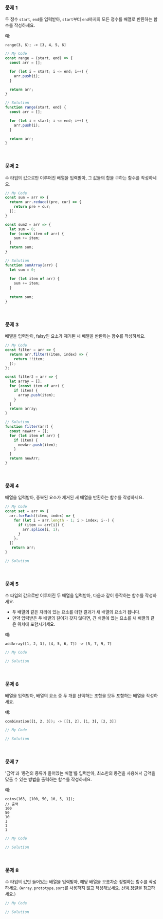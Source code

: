 ### 문제 1

두 정수 `start`, `end`를 입력받아, `start`부터 `end`까지의 모든 정수를 배열로 반환하는 함수를 작성하세요.

예:
```
range(3, 6); -> [3, 4, 5, 6]
```

```javascript
// My Code
const range = (start, end) => {
  const arr = [];

  for (let i = start; i <= end; i++) {
    arr.push(i);
  }

  return arr;
}

// Solution
function range(start, end) {
  const arr = [];

  for (let i = start; i <= end; i++) {
    arr.push(i);
  }

  return arr;
}
```

<br />

### 문제 2

수 타입의 값으로만 이루어진 배열을 입력받아, 그 값들의 합을 구하는 함수를 작성하세요.

```javascript
// My Code
const sum = arr => {
  return arr.reduce((pre, cur) => {
    return pre + cur;
  });
}

const sum2 = arr => {
  let sum = 0;
  for (const item of arr) {
    sum += item;
  }
  return sum;
}

// Solution
function sumArray(arr) {
  let sum = 0;
  
  for (let item of arr) {
    sum += item;
  }
  
  return sum;
}
```

<br />

### 문제 3

배열을 입력받아, falsy인 요소가 제거된 새 배열을 반환하는 함수를 작성하세요.

```javascript
// My Code
const filter = arr => {
  return arr.filter((item, index) => {
    return !!item;
  });
};

const filter2 = arr => {
  let array = [];
  for (const item of arr) {
    if (item) {
      array.push(item);
    }
  }
  return array;
}

// Solution
function filter(arr) {
  const newArr = [];
  for (let item of arr) {
    if (item) {
      newArr.push(item);
    }
  }
  return newArr;
}
```

<br />

### 문제 4

배열을 입력받아, 중복된 요소가 제거된 새 배열을 반환하는 함수를 작성하세요.

```javascript
// My Code
const set = arr => {
  arr.forEach((item, index) => {
    for (let i = arr.length - 1; i > index; i--) {
      if (item == arr[i]) {
        arr.splice(i, 1);
      }
    };
  })
   return arr;
}

// Solution
```

<br />

### 문제 5

수 타입의 값으로만 이루어진 두 배열을 입력받아, 다음과 같이 동작하는 함수를 작성하세요.
- 두 배열의 같은 자리에 있는 요소를 더한 결과가 새 배열의 요소가 됩니다.
- 만약 입력받은 두 배열의 길이가 갖지 않다면, 긴 배열에 있는 요소를 새 배열의 같은 위치에 포함시키세요.

예:
```
addArray([1, 2, 3], [4, 5, 6, 7]) -> [5, 7, 9, 7]
```

```javascript
// My Code

// Solution
```

<br />

### 문제 6

배열을 입력받아, 배열의 요소 중 두 개를 선택하는 조합을 모두 포함하는 배열을 작성하세요.

예:
```
combination([1, 2, 3]); -> [[1, 2], [1, 3], [2, 3]]
```

```javascript
// My Code

// Solution
```

<br />

### 문제 7

'금액'과 '동전의 종류가 들어있는 배열'를 입력받아, 최소한의 동전을 사용해서 금액을 맞출 수 있는 방법을 출력하는 함수를 작성하세요.

예:
```
coins(163, [100, 50, 10, 5, 1]);
// 출력
100
50
10
1
1
1
```

```javascript
// My Code

// Solution
```

<br />

### 문제 8

수 타입의 값만 들어있는 배열을 입력받아, 해당 배열을 오름차순 정렬하는 함수를 작성하세요. (`Array.prototype.sort`를 사용하지 않고 작성해보세요. [선택 정렬](https://ko.wikipedia.org/wiki/%EC%84%A0%ED%83%9D_%EC%A0%95%EB%A0%AC)을 참고하세요.)

```javascript
// My Code

// Solution
```